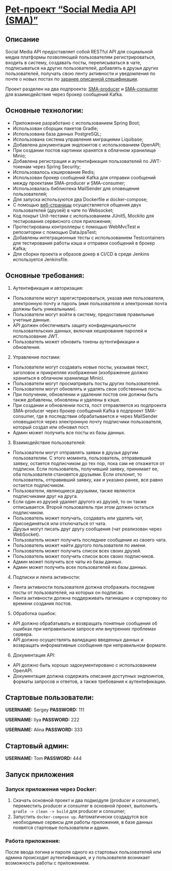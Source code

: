 # [Pet-проект “Social Media API (SMA)”](https://github.com/Sergistan/sma)

## Описание

Social Media API предоставляет собой RESTful API для социальной медиа платформы позволяющей пользователям регистрироваться, 
входить в систему, создавать посты, переписываться в чате, подписываться на других пользователей, добавлять в друзья других пользователей, получать свою ленту 
активности и уведомления по почте о новых постах 
по [заранее описанной спецификации](https://github.com/Sergistan/producer/blob/main/src/main/resources/static/openapi.yaml).

Проект разделен на два подпроекта: [SMA-producer](https://github.com/Sergistan/producer) и [SMA-consumer](https://github.com/Sergistan/consumer) для взаимодействия через брокер сообщений Kafka.

## Основные технологии:

- Приложение разработано с использованием Spring Boot;
- Использован сборщик пакетов Gradle;
- Использована база данных PostgreSQL;
- Использована система управления миграциями Liquibase;
- Добавлена документация эндпоинтов с использованием OpenAPI;
- При создании постов картинки хранятся в облачном хранилище Minio;
- Добавлена регистрация и аутентификация пользователей по JWT-токенам через Spring Security;
- Использовалось кэширование Redis;
- Использован брокер сообщений Kafka для отправки сообщений между проектами SMA-producer и SMA-consumer;
- Использовалась библиотека MailSender для оповещения пользователей;
- Для запуска используются два Dockerfile и docker-compose;
- С помощью [веб-страницы](https://github.com/Sergistan/producer/blob/main/src/main/resources/templates/start.html) осуществляется общения двух пользователей (друзей) в чате по Websocket;
- Код покрыт Unit-тестами с использованием JUnit5, Mockito для тестирования сервисного слоя приложения;
- Протестированы контроллеры с помощью WebMvcTest и репозитории с помощью DataJpaTest;
- Добавлены интеграционные тесты с использованием Testcontainers для тестирования работы кэша и отправки сообщений в брокер Kafka;
- Для сборки проекта и образов докер в CI/CD в среде Jenkins используется Jenkinsfile.

## Основные требования:
1.  Аутентификация и авторизация:
- Пользователи могут зарегистрироваться, указав имя пользователя, электронную почту и пароль (имя пользователя и электронная почта должны быть уникальными).
- Пользователи могут войти в систему, предоставив правильные учетные данные.
- API должен обеспечивать защиту конфиденциальности пользовательских данных, включая хеширование паролей и использование JWT.
- Пользователь может обновить токены аутентификации и обновления.
2.  Управление постами:
- Пользователи могут создавать новые посты, указывая текст, заголовок и прикрепляя изображения (изображение должно храниться в облачном хранилище Minio).
- Пользователи могут просматривать посты других пользователей.
- Пользователи могут обновлять и удалять свои собственные посты.
- При получении, обновлении и удалении постов они должны быть также добавлены, обновлены и удалены в кэше.
- При создании и обновлении поста, пост отправляется из подпроекта SMA-producer через брокер сообщений Kafka в подпроект SMA-consumer, где в последствии обрабатывается и через MailSender оповещаются через электронную почту подписчики пользователя, который создал или обновил пост.
- Админ может получить все посты из базы данных.
3. Взаимодействие пользователей:
- Пользователи могут отправлять заявки в друзья другим пользователям. С этого момента, пользователь, отправивший заявку, остается подписчиком до тех пор, пока сам не откажется от подписки. Если пользователь, получивший заявку, принимает ее, оба пользователя становятся друзьями. Если отклонит, то пользователь, отправивший заявку, как и указано ранее, все равно остается подписчиком.
- Пользователи, являющиеся друзьями, также являются подписчиками друг на друга.
- Если один из друзей удаляет другого из друзей, то он также отписывается. Второй пользователь при этом должен остаться подписчиком.
- Пользователь может получать, создавать или удалять чат, присоединяться или отключаться от чата.
- Друзья могут писать друг другу сообщения (чат реализован через WebSocket).
- Пользователь может получить последнее сообщение из своего чата.
- Пользователь может найти другого пользователя по имени.
- Пользователь может получить список всех своих друзей.
- Пользователь может получить список всех своих подписчиков.
- Админ может получить все чаты из базы данных.
- Админ может получить всех пользователей из базы данных.
4.  Подписки и лента активности:
- Лента активности пользователя должна отображать последние посты от пользователей, на которых он подписан.
- Лента активности должна поддерживать пагинацию и сортировку по времени создания постов.
5.  Обработка ошибок:
- API должно обрабатывать и возвращать понятные сообщения об ошибках при неправильном запросе или внутренних проблемах сервера.
- API должно осуществлять валидацию введенных данных и возвращать информативные сообщения при неправильном формате.
6.  Документация API:
- API должно быть хорошо задокументировано с использованием OpenAPI.
- Документация должна содержать описания доступных эндпоинтов, форматы запросов и ответов, а также требования к аутентификации.

## Стартовые пользователи:

**USERNAME:** Sergey **PASSWORD:** 111

**USERNAME:** Ilya **PASSWORD:** 222

**USERNAME:** Alina **PASSWORD:** 333

## Стартовый админ:

**USERNAME:** Tom **PASSWORD:** 444

## Запуск приложения

### Запуск приложения через Docker:

1. Скачать основной проект и два подмодуля (producer и consumer), переместить producer и consumer в основной проект, выполнить `gradle -> clean -> build` для producer и consumer;
2. Запустить `docker-compose up`.
Автоматически создадутся все необходимые сервисы для работы приложения, в базе данных появятся стартовые пользователи и админ.

### Работа приложения:

После ввода логина и пароля одного из стартовых пользователей или админа происходит аутентификация, и у пользователя возникает возможность работы с приложением.
